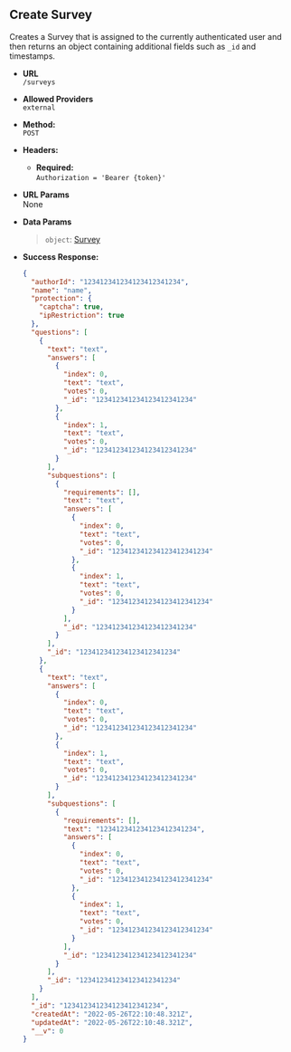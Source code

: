 ## **Create Survey**

Creates a Survey that is assigned to the currently authenticated user and then returns an object containing additional fields such as `_id` and timestamps.

- **URL**  
  `/surveys`

- **Allowed Providers**  
  `external`

- **Method:**  
  `POST`

- **Headers:**

  - **Required:**  
    `Authorization = 'Bearer {token}'`

- **URL Params**  
  None

- **Data Params**

  > `object`: [Survey](../../requests/SURVEY.md)

- **Success Response:**
  ```json
  {
    "authorId": "123412341234123412341234",
    "name": "name",
    "protection": {
      "captcha": true,
      "ipRestriction": true
    },
    "questions": [
      {
        "text": "text",
        "answers": [
          {
            "index": 0,
            "text": "text",
            "votes": 0,
            "_id": "123412341234123412341234"
          },
          {
            "index": 1,
            "text": "text",
            "votes": 0,
            "_id": "123412341234123412341234"
          }
        ],
        "subquestions": [
          {
            "requirements": [],
            "text": "text",
            "answers": [
              {
                "index": 0,
                "text": "text",
                "votes": 0,
                "_id": "123412341234123412341234"
              },
              {
                "index": 1,
                "text": "text",
                "votes": 0,
                "_id": "123412341234123412341234"
              }
            ],
            "_id": "123412341234123412341234"
          }
        ],
        "_id": "123412341234123412341234"
      },
      {
        "text": "text",
        "answers": [
          {
            "index": 0,
            "text": "text",
            "votes": 0,
            "_id": "123412341234123412341234"
          },
          {
            "index": 1,
            "text": "text",
            "votes": 0,
            "_id": "123412341234123412341234"
          }
        ],
        "subquestions": [
          {
            "requirements": [],
            "text": "123412341234123412341234",
            "answers": [
              {
                "index": 0,
                "text": "text",
                "votes": 0,
                "_id": "123412341234123412341234"
              },
              {
                "index": 1,
                "text": "text",
                "votes": 0,
                "_id": "123412341234123412341234"
              }
            ],
            "_id": "123412341234123412341234"
          }
        ],
        "_id": "123412341234123412341234"
      }
    ],
    "_id": "123412341234123412341234",
    "createdAt": "2022-05-26T22:10:48.321Z",
    "updatedAt": "2022-05-26T22:10:48.321Z",
    "__v": 0
  }
  ```
